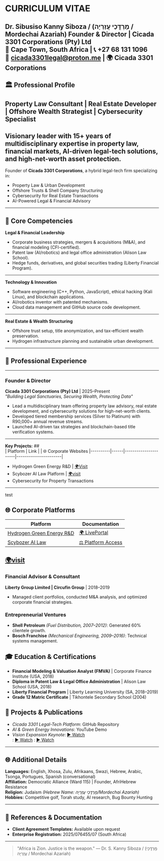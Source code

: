 # CURRICULUM VITAE  
**Dr. Sibusiso Kanny Siboza / (מָרְדֳּכַי עֲזַרְיָה / Mordechai Azariah)** 
Founder & Director | Cicada 3301 Corporations (Pty) Ltd  
📍 Cape Town, South Africa | 📞 +27 68 131 1096  
📧 cicada3301legal@proton.me | 🌍 Cicada 3301 Corporations  
---
## 🏛 Professional Profile  
**Property Law Consultant | Real Estate Developer | Offshore Wealth Strategist | Cybersecurity Specialist**  
---
Visionary leader with **15+ years** of multidisciplinary expertise in property law, financial markets, AI-driven legal-tech solutions, and high-net-worth asset protection.  
---
Founder of **Cicada 3301 Corporations**, a hybrid legal-tech firm specializing in:  
- Property Law & Urban Development  
- Offshore Trusts & Shell Company Structuring  
- Cybersecurity for Real Estate Transactions  
- AI-Powered Legal & Financial Advisory  
---
## 💼 Core Competencies  
**Legal & Financial Leadership**  
- Corporate business strategies, mergers & acquisitions (M&A), and financial modeling (CFI-certified).  
- Patent law (AI/robotics) and legal office administration (Alison Law School).  
- Hedge funds, derivatives, and global securities trading (Liberty Financial Program).  
---
**Technology & Innovation**  
- Software engineering (C++, Python, JavaScript), ethical hacking (Kali Linux), and blockchain applications.  
- AI/robotics inventor with patented mechanisms.  
- Cloud data management and GitHub source code development.  
---
**Real Estate & Wealth Structuring**  
- Offshore trust setup, title anonymization, and tax-efficient wealth preservation.  
- Hydrogen infrastructure planning and sustainable urban development.  
---
## 📂 Professional Experience  
---
### Founder & Director  
**Cicada 3301 Corporations (Pty) Ltd** | 2025–Present  
*"Building Legal Sanctuaries, Securing Wealth, Protecting Data"*  
- Lead a multidisciplinary team offering property law advisory, real estate development, and cybersecurity solutions for high-net-worth clients.  
- Developed tiered membership services (Silver to Platinum) with R90,000+ annual revenue streams.  
- Launched AI-driven tax strategies and blockchain-based title verification systems.  
---
**Key Projects:** ##                
| Platform | Link |                      | 🌐 Corporate Websites 
|----------|------|----------------------|-----------------------|
 
- Hydrogen Green Energy R&D    | [🌍Visit](https://github.com/Cicada-3301Bank/Cicada-3301-Corp/blob/main/web/platforms.md)
- Scybozer AI Law Platform     | [🌍visit](https://github.com/Cicada-3301Bank/Cicada-3301-Corp/blob/main/web/platforms.md)
- Cybersecurity for Property Transactions  
---
test
## 🌐 Corporate Platforms

| Platform | Documentation |
|----------|---------------|
| [Hydrogen Green Energy R&D](/web/platforms.md#hydrogen-rd) | [🌍 LivePortal](https://hydrogen-ai-engen-jet-man-corp.unicornplatform.page/green_energy/) |
| [Scybozer AI Law](/web/platforms.md#scybozer-ai) | [⚖️ Platform Access](https://sites.google.com/view/scybozerailaw) | 

[🌍visit](https://github.com/Cicada-3301Bank/Cicada-3301-Corp/blob/main/web/platforms.md)
---
### Financial Advisor & Consultant  
**Liberty Group Limited | Circufin Group** | 2018–2019  
- Managed client portfolios, conducted M&A analysis, and optimized corporate financial strategies.  

### Entrepreneurial Ventures  
- **Shell Petroleum** *(Fuel Distribution, 2007–2012)*: Generated 60% clientele growth.  
- **Bosch Franchise** *(Mechanical Engineering, 2009–2016)*: Technical systems management.  

## 🎓 Education & Certifications  
- **Financial Modeling & Valuation Analyst (FMVA)** | Corporate Finance Institute (USA, 2018)  
- **Diploma in Patent Law & Legal Office Administration** | Alison Law School (USA, 2018)  
- **Liberty Financial Program** | Liberty Learning University (SA, 2018–2019)  
- **Grade 12 Matric Certificate** | Tikhontele Secondary School (2004)  

## 📌 Projects & Publications  
- *Cicada 3301 Legal-Tech Platform*: GitHub Repository  
- *AI & Green Energy Innovations*: YouTube Demo  
- *Vision Expansion Keynote*: [▶ Watch](https://youtu.be/A4B3aqooA4M?si=Mmcb1xxOHnoHqpIJ)  
                            : [▶ Watch](https://youtube.com/shorts/LKMYaw1x6cA?si=C6akmX2DaMksSFze)
                            : [▶ Watch](https://youtu.be/8fq5UKOYT3Y?si=ZFdM-9Pv_ZGvmtff)

---
## 🌐 Additional Details  
**Languages:** English, Xhosa, Zulu, Afrikaans, Swazi, Hebrew, Arabic, Tsonga, Portugues, Spanish (conversational)  
**Affiliation:** Democratic Alliance (Ward 115) | Founder, AfriHebrew Resistance  
**Religion:** Judaism *(Hebrew Name: מָרְדֳּכַי עֲזַרְיָה/Mordechai Azariah)*  
**Hobbies:** Competitive golf, Torah study, AI research, Bug Bounty Hunting

---

## 📜 References & Documentation  
- **Client Agreement Templates:** Available upon request  
- **Enterprise Registration:** 2025/076455/07 (South Africa)  

---

> "Africa is Zion. Justice is the weapon." — Dr. S. Kanny Siboza / (מָרְדֳּכַי עֲזַרְיָה / Mordechai Azariah) 
